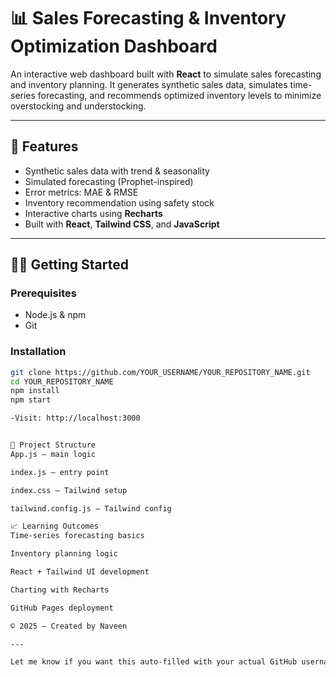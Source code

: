 # 📊 Sales Forecasting & Inventory Optimization Dashboard

An interactive web dashboard built with **React** to simulate sales forecasting and inventory planning. It generates synthetic sales data, simulates time-series forecasting, and recommends optimized inventory levels to minimize overstocking and understocking.

---

## 🚀 Features

- Synthetic sales data with trend & seasonality
- Simulated forecasting (Prophet-inspired)
- Error metrics: MAE & RMSE
- Inventory recommendation using safety stock
- Interactive charts using **Recharts**
- Built with **React**, **Tailwind CSS**, and **JavaScript**

---

## 🧑‍💻 Getting Started

### Prerequisites
- Node.js & npm  
- Git

### Installation

```bash
git clone https://github.com/YOUR_USERNAME/YOUR_REPOSITORY_NAME.git
cd YOUR_REPOSITORY_NAME
npm install
npm start

-Visit: http://localhost:3000


📁 Project Structure
App.js – main logic

index.js – entry point

index.css – Tailwind setup

tailwind.config.js – Tailwind config

📈 Learning Outcomes
Time-series forecasting basics

Inventory planning logic

React + Tailwind UI development

Charting with Recharts

GitHub Pages deployment

© 2025 – Created by Naveen

---

Let me know if you want this auto-filled with your actual GitHub username and repo, or a more styled version with badges/images.
